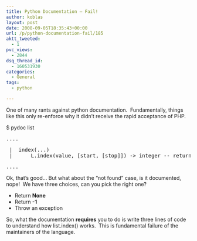 ```yaml
---
title: Python Documentation — Fail!
author: koblas
layout: post
date: 2008-09-05T18:35:43+00:00
url: /p/python-documentation-fail/185
aktt_tweeted:
  - 1
pvc_views:
  - 2844
dsq_thread_id:
  - 160531930
categories:
  - General
tags:
  - python

---
```

One of many rants against python documentation.  Fundamentally, things like this only re-enforce why it didn&#8217;t receive the rapid acceptance of PHP.

$ pydoc list

<pre>....</pre>

<pre> |  index(...)
 |      L.index(value, [start, [stop]]) -&gt; integer -- return first index of value</pre>

<pre>....</pre>

Ok, that&#8217;s good&#8230; But what about the &#8220;not found&#8221; case, is it documented, nope!  We have three choices, can you pick the right one?

  * Return **None**
  * Return **-1**
  * Throw an exception

So, what the documentation **requires** you to do is write three lines of code to understand how list.index() works.  This is fundamental failure of the maintainers of the language.